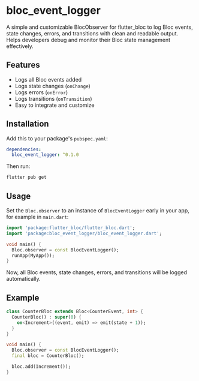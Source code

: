 # bloc_event_logger

A simple and customizable BlocObserver for flutter_bloc to log Bloc events, state changes, errors, and transitions with clean and readable output.  
Helps developers debug and monitor their Bloc state management effectively.

## Features

- Logs all Bloc events added
- Logs state changes (`onChange`)
- Logs errors (`onError`)
- Logs transitions (`onTransition`)
- Easy to integrate and customize

## Installation

Add this to your package's `pubspec.yaml`:

```yaml
dependencies:
  bloc_event_logger: ^0.1.0
````

Then run:

```bash
flutter pub get
```

## Usage

Set the `Bloc.observer` to an instance of `BlocEventLogger` early in your app, for example in `main.dart`:

```dart
import 'package:flutter_bloc/flutter_bloc.dart';
import 'package:bloc_event_logger/bloc_event_logger.dart';

void main() {
  Bloc.observer = const BlocEventLogger();
  runApp(MyApp());
}
```

Now, all Bloc events, state changes, errors, and transitions will be logged automatically.

## Example

```dart
class CounterBloc extends Bloc<CounterEvent, int> {
  CounterBloc() : super(0) {
    on<Increment>((event, emit) => emit(state + 1));
  }
}

void main() {
  Bloc.observer = const BlocEventLogger();
  final bloc = CounterBloc();

  bloc.add(Increment());
}
```

